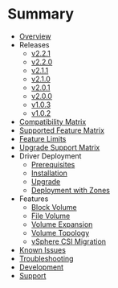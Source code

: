# Summary

* [Overview](overview.md)
* Releases
  * [v2.2.1](releases/v2.2.1.md)
  * [v2.2.0](releases/v2.2.0.md)
  * [v2.1.1](releases/v2.1.1.md)
  * [v2.1.0](releases/v2.1.0.md)
  * [v2.0.1](releases/v2.0.1.md)
  * [v2.0.0](releases/v2.0.0.md)
  * [v1.0.3](releases/v1.0.3.md)
  * [v1.0.2](releases/v1.0.2.md)
* [Compatibility Matrix](compatiblity_matrix.md)
* [Supported Feature Matrix](supported_features_matrix.md)
* [Feature Limits](limits.md)
* [Upgrade Support Matrix](upgrade_support_matrix.md)
* Driver Deployment
  * [Prerequisites](driver-deployment/prerequisites.md)
  * [Installation](driver-deployment/installation.md)
  * [Upgrade](driver-deployment/upgrade.md)
  * [Deployment with Zones](driver-deployment/deploying_csi_with_zones.md)
* Features
  * [Block Volume](features/block_volume.md)
  * [File Volume](features/file_volume.md)
  * [Volume Expansion](features/volume_expansion.md)
  * [Volume Topology](features/volume_topology.md)
  * [vSphere CSI Migration](features/vsphere_csi_migration.md)
* [Known Issues](known_issues.md)
* [Troubleshooting](troubleshooting.md)
* [Development](development.md)
* [Support](support.md)
